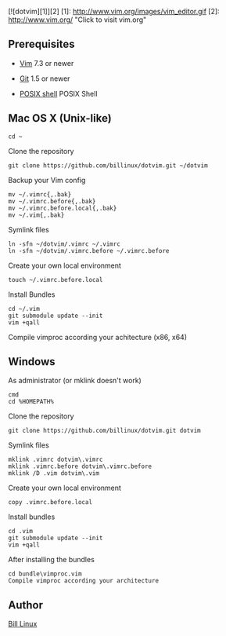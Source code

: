 [![dotvim][1]][2]
[1]: http://www.vim.org/images/vim_editor.gif
[2]: http://www.vim.org/ "Click to visit vim.org"

## Prerequisites

* [Vim](http://www.vim.org/) 7.3 or newer

* [Git](http://git-scm.com/) 1.5 or newer

* [POSIX shell](http://pubs.opengroup.org/onlinepubs/009695399/utilities/sh.html) POSIX Shell

## Mac OS X (Unix-like)

    cd ~

Clone the repository

    git clone https://github.com/billinux/dotvim.git ~/dotvim

Backup your Vim config

    mv ~/.vimrc{,.bak}
    mv ~/.vimrc.before{,.bak}
    mv ~/.vimrc.before.local{,.bak}
    mv ~/.vim{,.bak}

Symlink files

    ln -sfn ~/dotvim/.vimrc ~/.vimrc
    ln -sfn ~/dotvim/.vimrc.before ~/.vimrc.before

Create your own local environment

    touch ~/.vimrc.before.local

Install Bundles

    cd ~/.vim
    git submodule update --init
    vim +qall

Compile vimproc according your achitecture (x86, x64)


## Windows

As administrator (or mklink doesn't work)

    cmd
    cd %HOMEPATH%

Clone the repository

    git clone https://github.com/billinux/dotvim.git dotvim

Symlink files

    mklink .vimrc dotvim\.vimrc
    mklink .vimrc.before dotvim\.vimrc.before
    mklink /D .vim dotvim\.vim

Create your own local environment

    copy .vimrc.before.local

Install bundles

    cd .vim
    git submodule update --init
    vim +qall

After installing the bundles

    cd bundle\vimproc.vim
    Compile vimproc according your architecture

## Author

[Bill Linux](mailto:b.linux@laposte.net)
